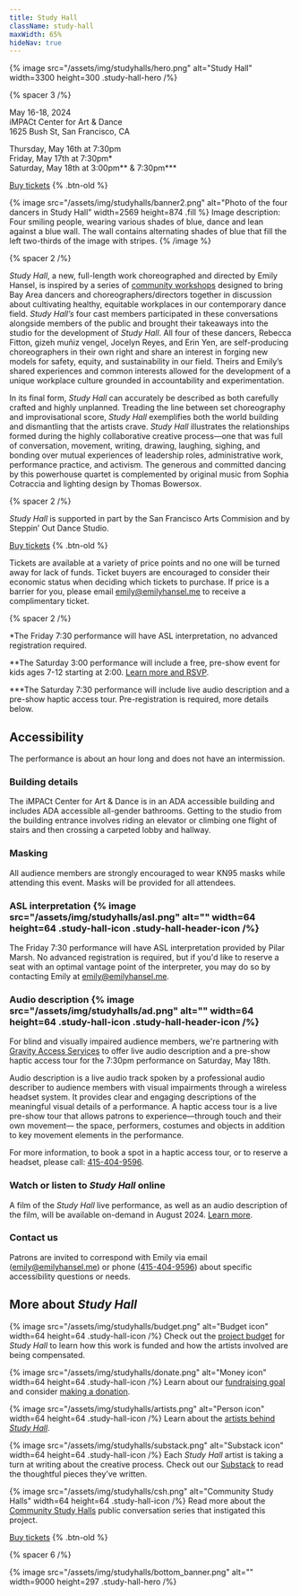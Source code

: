 ```yaml
---
title: Study Hall
className: study-hall
maxWidth: 65%
hideNav: true
---
```


{% image
   src="/assets/img/studyhalls/hero.png"
   alt="Study Hall"
   width=3300
   height=300
   .study-hall-hero /%}

{% spacer 3 /%}

May 16-18, 2024  
iMPACt Center for Art & Dance  
1625 Bush St, San Francisco, CA

Thursday, May 16th at 7:30pm  
Friday, May 17th at 7:30pm\*  
Saturday, May 18th at 3:00pm\*\* & 7:30pm\*\*\*

[Buy tickets](https://www.tickettailor.com/events/mannakintheaterdance/1189006) {% .btn-old %}

{% image
   src="/assets/img/studyhalls/banner2.png"
   alt="Photo of the four dancers in Study Hall"
   width=2569
   height=874
   .fill %}
Image description: Four smiling people, wearing various shades of blue, dance and lean against a blue wall. The wall contains alternating shades of blue that fill the left two-thirds of the image with stripes.
{% /image %}

{% spacer 2 /%}

_Study Hall_, a new, full-length work choreographed and directed by Emily Hansel, is inspired by a series of [community workshops](/community-study-halls) designed to bring Bay Area dancers and choreographers/directors together in discussion about cultivating healthy, equitable workplaces in our contemporary dance field. _Study Hall’s_ four cast members participated in these conversations alongside members of the public and brought their takeaways into the studio for the development of _Study Hall_. All four of these dancers, Rebecca Fitton, gizeh muñiz vengel, Jocelyn Reyes, and Erin Yen, are self-producing choreographers in their own right and share an interest in forging new models for safety, equity, and sustainability in our field. Theirs and Emily’s shared experiences and common interests allowed for the development of a unique workplace culture grounded in accountability and experimentation.

In its final form, _Study Hall_ can accurately be described as both carefully crafted and highly unplanned. Treading the line between set choreography and improvisational score, _Study Hall_ exemplifies both the world building and dismantling that the artists crave. _Study Hall_ illustrates the relationships formed during the highly collaborative creative process—one that was full of conversation, movement, writing, drawing, laughing, sighing, and bonding over mutual experiences of leadership roles, administrative work, performance practice, and activism. The generous and committed dancing by this powerhouse quartet is complemented by original music from Sophia Cotraccia and lighting design by Thomas Bowersox.

{% spacer 2 /%}

_Study Hall_ is supported in part by the San Francisco Arts Commision and by Steppin’ Out Dance Studio.

[Buy tickets](https://www.tickettailor.com/events/mannakintheaterdance/1189006) {% .btn-old %}

Tickets are available at a variety of price points and no one will be turned away for lack of funds. Ticket buyers are encouraged to consider their economic status when deciding which tickets to purchase. If price is a barrier for you, please email [emily@emilyhansel.me](mailto:emily@emilyhansel.me?subject=Complimentary%20ticket%20to%20Study%20Hall&body=Hi%20Emily%2C%0D%0A%0D%0AMy%20name%20is%20%5BINSERT%20FULL%20NAME%5D%20and%20I%20would%20like%20to%20receive%20a%20complimentary%20ticket%20to%20the%20%5BINSERT%20DAY%20AND%20TIME%20OF%20SHOW%5D%20performance%20of%20Study%20Hall.) to receive a complimentary ticket.

{% spacer 2 /%}

\*The Friday 7:30 performance will have ASL interpretation, no advanced registration required.

\*\*The Saturday 3:00 performance will include a free, pre-show event for kids ages 7-12 starting at 2:00. [Learn more and RSVP](/studyhall/kids).

\*\*\*The Saturday 7:30 performance will include live audio description and a pre-show haptic access tour. Pre-registration is required, more details below.

## Accessibility

The performance is about an hour long and does not have an intermission.

### Building details

The iMPACt Center for Art & Dance is in an ADA accessible building and includes ADA accessible all-gender bathrooms. Getting to the studio from the building entrance involves riding an elevator or climbing one flight of stairs and then crossing a carpeted lobby and hallway.

### Masking

All audience members are strongly encouraged to wear KN95 masks while attending this event. Masks will be provided for all attendees.

### ASL interpretation {% image src="/assets/img/studyhalls/asl.png" alt="" width=64 height=64 .study-hall-icon .study-hall-header-icon /%}

The Friday 7:30 performance will have ASL interpretation provided by Pilar Marsh. No advanced registration is required, but if you'd like to reserve a seat with an optimal vantage point of the interpreter, you may do so by contacting Emily at [emily@emilyhansel.me](mailto:emily@emilyhansel.me).

### Audio description {% image src="/assets/img/studyhalls/ad.png" alt="" width=64 height=64 .study-hall-icon .study-hall-header-icon /%}

For blind and visually impaired audience members, we're partnering with [Gravity Access Services](https://www.jesscurtisgravity.org/programs#access) to offer live audio description and a pre-show haptic access tour for the 7:30pm performance on Saturday, May 18th.

Audio description is a live audio track spoken by a professional audio describer to audience members with visual impairments through a wireless headset system. It provides clear and engaging descriptions of the meaningful visual details of a performance. A haptic access tour is a live pre-show tour that allows patrons to experience—through touch and their own movement— the space, performers, costumes and objects in addition to key movement elements in the performance.

For more information, to book a spot in a haptic access tour, or to reserve a headset, please call: [415-404-9596](tel:4154049596).

### Watch or listen to _Study Hall_ online

A film of the _Study Hall_ live performance, as well as an audio description of the film, will be available on-demand in August 2024. [Learn more](/studyhall/film).

### Contact us

Patrons are invited to correspond with Emily via email ([emily@emilyhansel.me](mailto:emily@emilyhansel.me)) or phone ([415-404-9596](tel:4154049596)) about specific accessibility questions or needs.

## More about _Study Hall_

{% image src="/assets/img/studyhalls/budget.png" alt="Budget icon" width=64 height=64 .study-hall-icon /%} Check out the [project budget](https://docs.google.com/spreadsheets/d/1NbUUDr8DPLEY-q6RJdGyzKl4dYkDJD75hT-7CTHLWTs/edit?usp=sharing) for _Study Hall_ to learn how this work is funded and how the artists involved are being compensated.

{% image src="/assets/img/studyhalls/donate.png" alt="Money icon" width=64 height=64 .study-hall-icon /%} Learn about our [fundraising goal](/studyhall/fundraising) and consider [making a donation](/donate).

{% image src="/assets/img/studyhalls/artists.png" alt="Person icon" width=64 height=64 .study-hall-icon /%} Learn about the [artists behind _Study Hall_](/studyhall/fundraising#artists).

{% image src="/assets/img/studyhalls/substack.png" alt="Substack icon" width=64 height=64 .study-hall-icon /%} Each _Study Hall_ artist is taking a turn at writing about the creative process. Check out our [Substack](https://studyhallshow.substack.com) to read the thoughtful pieces they’ve written.

{% image src="/assets/img/studyhalls/csh.png" alt="Community Study Halls" width=64 height=64 .study-hall-icon /%} Read more about the [Community Study Halls](/community-study-halls) public conversation series that instigated this project.

[Buy tickets](https://www.tickettailor.com/events/mannakintheaterdance/1189006) {% .btn-old %}

{% spacer 6 /%}

{% image src="/assets/img/studyhalls/bottom_banner.png" alt="" width=9000 height=297 .study-hall-hero /%}
